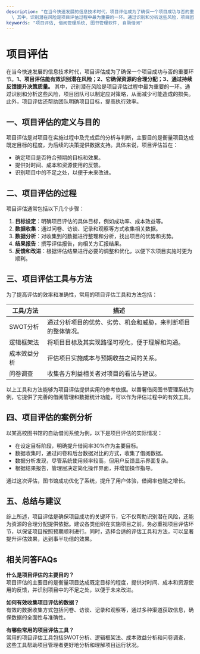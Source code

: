 ```yaml
---
description: "在当今快速发展的信息技术时代，项目评估成为了确保一个项目成功与否的重要环节。**1、项目评估能有效识别潜在风险；2、它确保资源的合理分配；3、通过持续反馈提升决策质量。**\
  \ 其中，识别潜在风险是项目评估过程中最为重要的一环。通过识别和分析这些风险，项目团队可以制定应对策略，从而减少可能造成的损失。此外，项目评估还帮助团队明确项目目标，提高执行效率。"
keywords: "项目评估, 借阅管理系统, 图书管理软件, 自助借阅"
---
```

# 项目评估

在当今快速发展的信息技术时代，项目评估成为了确保一个项目成功与否的重要环节。**1、项目评估能有效识别潜在风险；2、它确保资源的合理分配；3、通过持续反馈提升决策质量。** 其中，识别潜在风险是项目评估过程中最为重要的一环。通过识别和分析这些风险，项目团队可以制定应对策略，从而减少可能造成的损失。此外，项目评估还帮助团队明确项目目标，提高执行效率。

## 一、项目评估的定义与目的

项目评估是对项目在实施过程中及完成后的分析与判断，主要目的是衡量项目达成既定目标的程度，为后续的决策提供数据支持。具体来说，项目评估旨在：

- 确定项目是否符合预期的目标和效果。
- 提供对时间、成本和资源使用的反馈。
- 识别项目中的不足之处，以便于未来改进。

## 二、项目评估的过程

项目评估通常包括以下几个步骤：

1. **目标设定**：明确项目评估的具体目标，例如成功率、成本效益等。
2. **数据收集**：通过问卷、访谈、记录和观察等方式收集相关数据。
3. **数据分析**：对收集到的数据进行整理和分析，找出项目的优势和劣势。
4. **结果报告**：撰写评估报告，向相关方汇报结果。
5. **反馈和改进**：根据评估结果进行必要的调整和优化，以便下次项目实施时更为顺利。

## 三、项目评估工具与方法

为了提高评估的效率和准确性，常用的项目评估工具和方法包括：

| 工具/方法         | 描述                                     |
|-------------------|----------------------------------------|
| SWOT分析         | 通过分析项目的优势、劣势、机会和威胁，来判断项目的整体情况。 |
| 逻辑框架法       | 将项目目标及其实现路径可视化，便于理解和沟通。  |
| 成本效益分析     | 评估项目实施成本与预期收益之间的关系。      |
| 问卷调查         | 收集各方利益相关者对项目的看法与建议。      |

以上工具和方法能够为项目评估提供实用的参考依据。以番薯借阅图书管理系统为例，它提供了完善的借阅管理和数据统计功能，可以作为评估过程中的有效工具。

## 四、项目评估的案例分析

以某高校图书馆的自助借阅系统为例，以下是项目评估的实际情况：

- 在设定目标阶段，明确提升借阅率30%作为主要目标。
- 数据收集时，通过问卷和后台数据对比的方式，收集了借阅数据。
- 数据分析发现，尽管系统使用频率较高，但用户反馈显示界面复杂。
- 根据结果报告，管理层决定简化操作界面，并增加操作指导。

通过这次评估，图书馆成功优化了系统，提升了用户体验，借阅率也随之增长。

## 五、总结与建议

综上所述，项目评估是确保项目成功的关键环节，它不仅帮助识别潜在风险，还能为资源的合理分配提供依据。建议各类组织在实施项目之前，务必重视项目评估环节，以保证项目按照预期顺利进行。同时，选择合适的评估工具和方法，可以显著提升评估效果，达到事半功倍的效果。

## 相关问答FAQs

**什么是项目评估的主要目的？**  
项目评估的主要目的是衡量项目达成既定目标的程度，提供对时间、成本和资源使用的反馈，并识别项目中的不足之处，以便于未来改进。

**如何有效收集项目评估的数据？**  
有效的数据收集方式包括问卷、访谈、记录和观察等，通过多种渠道获取信息，确保数据的全面性与准确性。

**有哪些常用的项目评估工具？**  
常用的项目评估工具包括SWOT分析、逻辑框架法、成本效益分析和问卷调查，这些工具帮助项目管理者更好地分析和理解项目运行状况。
